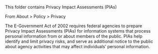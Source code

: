 This folder contains Privacy Impact Assessments (PIAs)

From About > Policy > Privacy

The E-Government Act of 2002 requires federal agencies to prepare Privacy Impact Assessments (PIAs) for information systems that process personal information from or about members of the public. PIAs help identify and limit privacy risks, and serve as additional notice to the public about agency activities that may affect individuals’ personal information.
